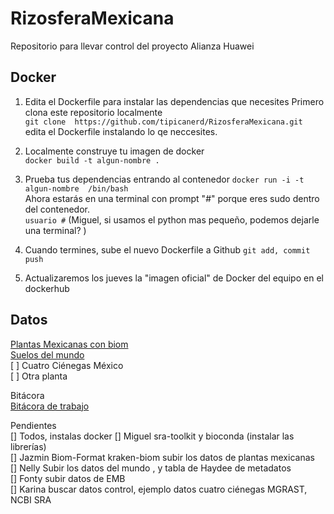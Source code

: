 # RizosferaMexicana
Repositorio para llevar control del proyecto Alianza Huawei

## Docker  
1. Edita el Dockerfile para instalar las dependencias que necesites
Primero clona este repositorio localmente  
`git clone  https://github.com/tipicanerd/RizosferaMexicana.git`  
edita el Dockerfile instalando lo qe neccesites.  

2. Localmente construye tu imagen de docker  
`docker build -t algun-nombre .`   

3. Prueba tus dependencias entrando al contenedor 
`docker run -i -t algun-nombre  /bin/bash`  
Ahora estarás en una terminal con prompt "#" porque eres sudo dentro del contenedor.   
`usuario #`
(Miguel, si usamos el python mas pequeño, podemos dejarle una terminal? )  

4. Cuando termines, sube el nuevo Dockerfile a Github
`git add, commit push `  

5. Actualizaremos los jueves la "imagen oficial" de Docker del equipo en el dockerhub  

## Datos
[Plantas Mexicanas con biom](https://lab.matmor.unam.mx/files)  
[Suelos del mundo]()  
 [ ] Cuatro Ciénegas México   
 [ ] Otra planta   
 
 Bitácora  
 [Bitácora de trabajo](https://docs.google.com/document/d/1o6B5qE0GtQPsN3JWRyDxnzQjfKWRsn-I8BagbWCK600/edit#heading=h.wojdmcq3lqcs)
 
 Pendientes  
 [] Todos, instalas docker
 [] Miguel sra-toolkit y bioconda (instalar las librerías)  
 [] Jazmin Biom-Format kraken-biom subir los datos de plantas mexicanas  
 [] Nelly Subir los datos del mundo  , y tabla de Haydee de metadatos  
 [] Fonty subir datos de EMB  
 [] Karina buscar datos control, ejemplo datos cuatro ciénegas MGRAST, NCBI SRA  
 
